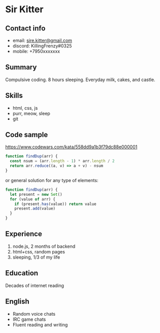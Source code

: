 # Sir Kitter

## Contact info
* email: sire.kitter@gmail.com
* discord: KillingFrenzy#0325
* mobile: +7950xxxxxxx

## Summary
Compulsive coding. 8 hours sleeping. Everyday milk, cakes, and castle.

## Skills
* html, css, js
* purr, meow, sleep
* git

## Code sample
https://www.codewars.com/kata/558dd9a1b3f79dc88e000001
```javascript
function findDup(arr) {
  const nsum = (arr.length - 1) * arr.length / 2
  return arr.reduce((a, v) => a + v) - nsum
}
```
or general solution for any type of elements:
```javascript
function findDup(arr) {
  let present = new Set()
  for (value of arr) {
    if (present.has(value)) return value
    present.add(value)
  }
}
```

## Experience
1. node.js, 2 months of backend
1. html+css, random pages
1. sleeping, 1/3 of my life

## Education
Decades of internet reading

## English
* Random voice chats
* IRC game chats
* Fluent reading and writing
